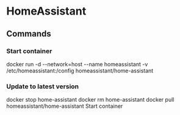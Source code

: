 # HomeAssistant

## Commands

### Start container
docker run -d --network=host --name homeassistant -v /etc/homeassistant:/config homeassistant/home-assistant

### Update to latest version
docker stop home-assistant
docker rm home-assistant
docker pull homeassistant/home-assistant
Start container
